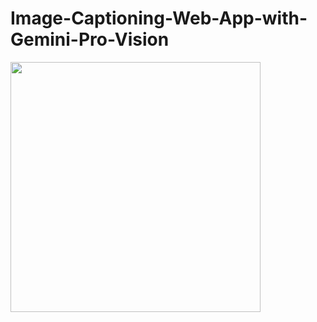 # Image-Captioning-Web-App-with-Gemini-Pro-Vision

<img src="demo/3071676551_a65741e372.jpg" width="400">

